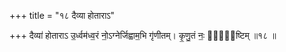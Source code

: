 +++
title = "१८ दैव्या होताराऽ"

+++
दैव्या॑ होताराऽ उ॒र्ध्वम॑ध्व॒रं नो॒ऽग्नेर्जिह्वाम॒भि गृ॑णीतम्। कृ॒णु॒तं नः॒ स्वि᳖ष्टिम् ॥१८ ॥